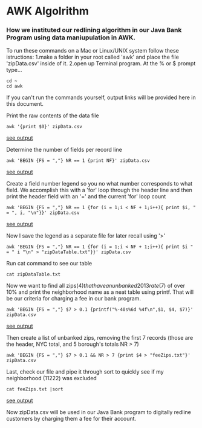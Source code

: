 # AWK Algolrithm
### How we instituted our redlining algorithm in our Java Bank Program using data maniupulation in AWK.

To run these commands on a Mac or Linux/UNIX system follow these istructions:
1.make a folder in your root called 'awk' and place the file 'zipData.csv' inside of it.
2.open up Terminal program. At the % or $ prompt type...

    cd ~
    cd awk
If you can't run the commands yourself, output links will be provided here in this document.

Print the raw contents of the data file

    awk '{print $0}' zipData.csv
[see output](output_files/output01.md)

Determine the number of fields per record line

    awk 'BEGIN {FS = ","} NR == 1 {print NF}' zipData.csv
 [see output](output_files/output02.md)
    
Create a field number legend so you no what number corresponds to what field. We accomplish this with a 'for' loop through the header line and then print the header field with an '=' and the current 'for' loop count

    awk 'BEGIN {FS = ","} NR == 1 {for (i = 1;i < NF + 1;i++){ print $i, " = ", i, "\n"}}' zipData.csv 
[see output](output_files/output03.md)

Now I save the legend as a separate file for later recall using '>'

    awk 'BEGIN {FS = ","} NR == 1 {for (i = 1;i < NF + 1;i++){ print $i " = " i "\n" > "zipDataTable.txt"}}' zipData.csv

Run cat command to see our table

    cat zipDataTable.txt
    
Now we want to find all zips($4) that have an unbanked 2013 rate($7) of over 10% and print the neighborhood name as a neat table using printf. That will be our criteria for charging a fee in our bank program.

    awk 'BEGIN {FS = ","} $7 > 0.1 {printf("%-40s%6d %4f\n",$1, $4, $7)}' zipData.csv
[see output](output_files/output04.md)

Then create a list of unbanked zips, removing the first 7 records (those are the header, NYC total, and 5 borough's totals NR > 7)

    awk 'BEGIN {FS = ","} $7 > 0.1 && NR > 7 {print $4 > "feeZips.txt"}' zipData.csv
Last, check our file and pipe it through sort to quickly see if my neighborhood (11222) was excluded

    cat feeZips.txt |sort
 [see output](output_files/output05.md)

Now zipData.csv will be used in our Java Bank program to digitally redline customers by charging them a fee for their account.

